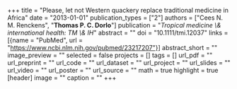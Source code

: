 +++
title = "Please, let not Western quackery replace traditional medicine in Africa"
date = "2013-01-01"
publication_types = ["2"]
authors = ["Cees N. M. Renckens", "**Thomas P. C. Dorlo**"]
publication = "_Tropical medicine \\& international health: TM \\& IH_"
abstract = ""
doi = "10.1111/tmi.12037"
links = [{name = "PubMed", url = "https://www.ncbi.nlm.nih.gov/pubmed/23217207"}]
abstract_short = ""
image_preview = ""
selected = false
projects = []
tags = []
url_pdf = ""
url_preprint = ""
url_code = ""
url_dataset = ""
url_project = ""
url_slides = ""
url_video = ""
url_poster = ""
url_source = ""
math = true
highlight = true
[header]
image = ""
caption = ""
+++
